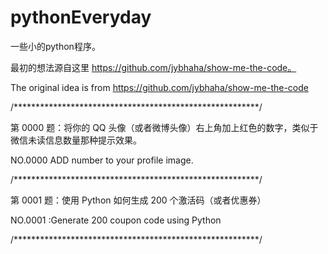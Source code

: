 # pythonEveryday

一些小的python程序。

最初的想法源自这里 https://github.com/jybhaha/show-me-the-code。

The original idea is from https://github.com/jybhaha/show-me-the-code

/********************************************************/

第 0000 题：将你的 QQ 头像（或者微博头像）右上角加上红色的数字，类似于微信未读信息数量那种提示效果。

NO.0000  ADD number to your profile image.

/********************************************************/

第 0001 题：使用 Python 如何生成 200 个激活码（或者优惠券）

NO.0001 :Generate 200 coupon code using Python

/********************************************************/
